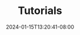 ---
weight: 999
title: "Tutorials"
description: ""
icon: "article"
date: "2024-01-15T13:20:41-08:00"
lastmod: "2024-01-15T13:20:41-08:00"
draft: true
toc: true
---